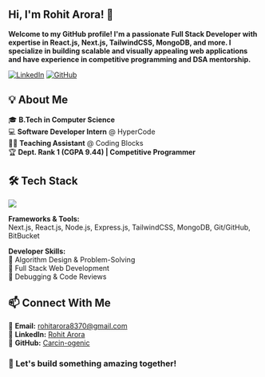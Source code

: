 ## Hi, I'm Rohit Arora! 🚀
**Welcome to my GitHub profile! I'm a passionate Full Stack Developer with expertise in React.js, Next.js, TailwindCSS, MongoDB, and more. I specialize in building scalable and visually appealing web applications and have experience in competitive programming and DSA mentorship.**

[![LinkedIn](https://img.shields.io/badge/LinkedIn-rohitarora01-blue?logo=linkedin)](https://www.linkedin.com/in/rohitarora01/)
[![GitHub](https://img.shields.io/badge/GitHub-Carcin--ogenic-black?logo=github)](https://github.com/Carcin-ogenic/)

## 💡 About Me

🎓 **B.Tech in Computer Science**  
💻 **Software Developer Intern** @ HyperCode  
👨‍🏫 **Teaching Assistant** @ Coding Blocks  
🏆 **Dept. Rank 1 (CGPA 9.44) | Competitive Programmer** 

## 🛠️ Tech Stack
 
![](https://github-readme-stats.vercel.app/api/top-langs/?username=Carcin-ogenic&theme=dark&hide_border=false&include_all_commits=true&count_private=true&layout=compact)

**Frameworks & Tools:**  
Next.js, React.js, Node.js, Express.js, TailwindCSS, MongoDB, Git/GitHub, BitBucket  

**Developer Skills:**  
🔹 Algorithm Design & Problem-Solving  
🔹 Full Stack Web Development  
🔹 Debugging & Code Reviews  

## 📫 Connect With Me

📩 **Email:** rohitarora8370@gmail.com  
💼 **LinkedIn:** [Rohit Arora](https://www.linkedin.com/in/rohitarora01/)  
🔗 **GitHub:** [Carcin-ogenic](https://github.com/Carcin-ogenic/)  

### 🚀 Let's build something amazing together!  
<!--
**Carcin-ogenic/Carcin-ogenic** is a ✨ _special_ ✨ repository because its `README.md` (this file) appears on your GitHub profile.

Here are some ideas to get you started:

- 🔭 I’m currently working on ...
- 🌱 I’m currently learning ...
- 👯 I’m looking to collaborate on ...
- 🤔 I’m looking for help with ...
- 💬 Ask me about ...
- 📫 How to reach me: ...
- 😄 Pronouns: ...
- ⚡ Fun fact: ...
-->
